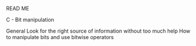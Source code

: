 READ ME

C - Bit manipulation

General
Look for the right source of information without too much help
How to manipulate bits and use bitwise operators
